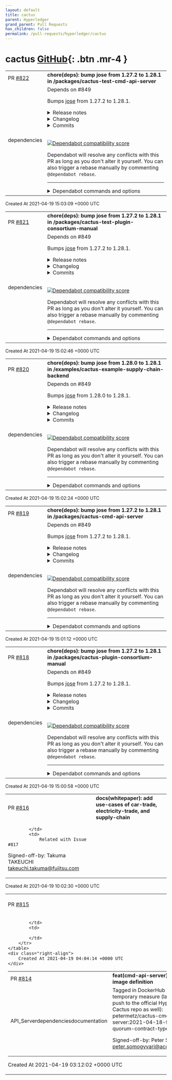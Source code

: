 ```yaml
---
layout: default
title: cactus
parent: Hyperledger
grand_parent: Pull Requests
has_children: false
permalink: /pull-requests/hyperledger/cactus
---
```


# cactus <span class="fs-3 right-align">[GitHub](https://github.com/hyperledger/cactus){: .btn .mr-4 }</span>


<div>
    <table>
        <tr>
            <td>
                PR <a href="https://github.com/hyperledger/cactus/pull/822" class=".btn">#822</a>
            </td>
            <td>
                <b>
                    chore(deps): bump jose from 1.27.2 to 1.28.1 in /packages/cactus-test-cmd-api-server
                </b>
            </td>
        </tr>
        <tr>
            <td>
                <span class="chip">dependencies</span>
            </td>
            <td>
                Depends on #849

Bumps [jose](https://github.com/panva/jose) from 1.27.2 to 1.28.1.
<details>
<summary>Release notes</summary>
<p><em>Sourced from <a href="https://github.com/panva/jose/releases">jose's releases</a>.</em></p>
<blockquote>
<h2>v1.28.1</h2>
<h3>Bug Fixes</h3>
<ul>
<li>defer AES CBC w/ HMAC decryption after tag verification passes (<a href="https://github.com/panva/jose/commit/08e1bc5ce7120eac78377577acba2f811c3a0b2b">08e1bc5</a>), fixes <a href="https://github.com/panva/jose/security/advisories/GHSA-58f5-hfqc-jgch">CVE-2021-29443</a></li>
</ul>
<h2>v1.28.0</h2>
<h3>Features</h3>
<ul>
<li>support for validating issuer from a list of values (<a href="https://github-redirect.dependabot.com/panva/jose/issues/91">#91</a>) (<a href="https://github.com/panva/jose/commit/ce6836af88c9e73c29560233f15ed1760c7dcc13">ce6836a</a>)</li>
</ul>
<h2>v1.27.3</h2>
<h3>Bug Fixes</h3>
<ul>
<li>do not mutate unencoded payload when signing for multiple parties (<a href="https://github.com/panva/jose/commit/169542363f884e4028db9f80086d631e626eb469">1695423</a>), closes <a href="https://github-redirect.dependabot.com/panva/jose/issues/89">#89</a></li>
<li>ensure &quot;b64&quot; is the same for all recipients edge cases (<a href="https://github.com/panva/jose/commit/d56ec9f5ddc2612e5ff21fe35d45a56e7153e0e4">d56ec9f</a>)</li>
</ul>
</blockquote>
</details>
<details>
<summary>Changelog</summary>
<p><em>Sourced from <a href="https://github.com/panva/jose/blob/v1.28.1/CHANGELOG.md">jose's changelog</a>.</em></p>
<blockquote>
<h3><a href="https://github.com/panva/jose/compare/v1.28.0...v1.28.1">1.28.1</a> (2021-04-09)</h3>
<h3>Bug Fixes</h3>
<ul>
<li>defer AES CBC w/ HMAC decryption after tag verification passes (<a href="https://github.com/panva/jose/commit/08e1bc5ce7120eac78377577acba2f811c3a0b2b">08e1bc5</a>)</li>
</ul>
<h1><a href="https://github.com/panva/jose/compare/v1.27.3...v1.28.0">1.28.0</a> (2020-08-10)</h1>
<h3>Features</h3>
<ul>
<li>support for validating issuer from a list of values (<a href="https://github-redirect.dependabot.com/panva/jose/issues/91">#91</a>) (<a href="https://github.com/panva/jose/commit/ce6836af88c9e73c29560233f15ed1760c7dcc13">ce6836a</a>)</li>
</ul>
<h2><a href="https://github.com/panva/jose/compare/v1.27.2...v1.27.3">1.27.3</a> (2020-08-04)</h2>
<h3>Bug Fixes</h3>
<ul>
<li>do not mutate unencoded payload when signing for multiple parties (<a href="https://github.com/panva/jose/commit/169542363f884e4028db9f80086d631e626eb469">1695423</a>), closes <a href="https://github-redirect.dependabot.com/panva/jose/issues/89">#89</a></li>
<li>ensure &quot;b64&quot; is the same for all recipients edge cases (<a href="https://github.com/panva/jose/commit/d56ec9f5ddc2612e5ff21fe35d45a56e7153e0e4">d56ec9f</a>)</li>
</ul>
</blockquote>
</details>
<details>
<summary>Commits</summary>
<ul>
<li><a href="https://github.com/panva/jose/commit/51e0d8b3fbc1faebf67f6dbaced1095534d7017f"><code>51e0d8b</code></a> chore(release): 1.28.1</li>
<li><a href="https://github.com/panva/jose/commit/08e1bc5ce7120eac78377577acba2f811c3a0b2b"><code>08e1bc5</code></a> fix: defer AES CBC w/ HMAC decryption after tag verification passes</li>
<li><a href="https://github.com/panva/jose/commit/9a8404a7592c3d56093a3bf31a4ab263721ed644"><code>9a8404a</code></a> chore(release): 1.28.0</li>
<li><a href="https://github.com/panva/jose/commit/eb482a8ab825bb54dc0a89d55b1ffc7bf6bd24f4"><code>eb482a8</code></a> style: lib/jwe/encrypt.js</li>
<li><a href="https://github.com/panva/jose/commit/e0a2d579269a4787ba997bfac9b58d641ff9fa04"><code>e0a2d57</code></a> refactor: sign.js PROCESS_RECIPIENT</li>
<li><a href="https://github.com/panva/jose/commit/ce6836af88c9e73c29560233f15ed1760c7dcc13"><code>ce6836a</code></a> feat: support for validating issuer from a list of values (<a href="https://github-redirect.dependabot.com/panva/jose/issues/91">#91</a>)</li>
<li><a href="https://github.com/panva/jose/commit/db6254e575e6fbc0a564b80ed9e488628187a25e"><code>db6254e</code></a> ci: improve CI runtime</li>
<li><a href="https://github.com/panva/jose/commit/1a4a68fb9a2ab5e2b796545482a4d8f1a5e6e6b7"><code>1a4a68f</code></a> chore(release): 1.27.3</li>
<li><a href="https://github.com/panva/jose/commit/d56ec9f5ddc2612e5ff21fe35d45a56e7153e0e4"><code>d56ec9f</code></a> fix: ensure &quot;b64&quot; is the same for all recipients edge cases</li>
<li><a href="https://github.com/panva/jose/commit/169542363f884e4028db9f80086d631e626eb469"><code>1695423</code></a> fix: do not mutate unencoded payload when signing for multiple parties</li>
<li>Additional commits viewable in <a href="https://github.com/panva/jose/compare/v1.27.2...v1.28.1">compare view</a></li>
</ul>
</details>
<br />


[![Dependabot compatibility score](https://dependabot-badges.githubapp.com/badges/compatibility_score?dependency-name=jose&package-manager=npm_and_yarn&previous-version=1.27.2&new-version=1.28.1)](https://docs.github.com/en/github/managing-security-vulnerabilities/about-dependabot-security-updates#about-compatibility-scores)

Dependabot will resolve any conflicts with this PR as long as you don't alter it yourself. You can also trigger a rebase manually by commenting `@dependabot rebase`.

[//]: # (dependabot-automerge-start)
[//]: # (dependabot-automerge-end)

---

<details>
<summary>Dependabot commands and options</summary>
<br />

You can trigger Dependabot actions by commenting on this PR:
- `@dependabot rebase` will rebase this PR
- `@dependabot recreate` will recreate this PR, overwriting any edits that have been made to it
- `@dependabot merge` will merge this PR after your CI passes on it
- `@dependabot squash and merge` will squash and merge this PR after your CI passes on it
- `@dependabot cancel merge` will cancel a previously requested merge and block automerging
- `@dependabot reopen` will reopen this PR if it is closed
- `@dependabot close` will close this PR and stop Dependabot recreating it. You can achieve the same result by closing it manually
- `@dependabot ignore this major version` will close this PR and stop Dependabot creating any more for this major version (unless you reopen the PR or upgrade to it yourself)
- `@dependabot ignore this minor version` will close this PR and stop Dependabot creating any more for this minor version (unless you reopen the PR or upgrade to it yourself)
- `@dependabot ignore this dependency` will close this PR and stop Dependabot creating any more for this dependency (unless you reopen the PR or upgrade to it yourself)
- `@dependabot use these labels` will set the current labels as the default for future PRs for this repo and language
- `@dependabot use these reviewers` will set the current reviewers as the default for future PRs for this repo and language
- `@dependabot use these assignees` will set the current assignees as the default for future PRs for this repo and language
- `@dependabot use this milestone` will set the current milestone as the default for future PRs for this repo and language

You can disable automated security fix PRs for this repo from the [Security Alerts page](https://github.com/hyperledger/cactus/network/alerts).

</details>
            </td>
        </tr>
    </table>
    <div class="right-align">
        Created At 2021-04-19 15:03:09 +0000 UTC
    </div>
</div>

<div>
    <table>
        <tr>
            <td>
                PR <a href="https://github.com/hyperledger/cactus/pull/821" class=".btn">#821</a>
            </td>
            <td>
                <b>
                    chore(deps): bump jose from 1.27.2 to 1.28.1 in /packages/cactus-test-plugin-consortium-manual
                </b>
            </td>
        </tr>
        <tr>
            <td>
                <span class="chip">dependencies</span>
            </td>
            <td>
                Depends on #849

Bumps [jose](https://github.com/panva/jose) from 1.27.2 to 1.28.1.
<details>
<summary>Release notes</summary>
<p><em>Sourced from <a href="https://github.com/panva/jose/releases">jose's releases</a>.</em></p>
<blockquote>
<h2>v1.28.1</h2>
<h3>Bug Fixes</h3>
<ul>
<li>defer AES CBC w/ HMAC decryption after tag verification passes (<a href="https://github.com/panva/jose/commit/08e1bc5ce7120eac78377577acba2f811c3a0b2b">08e1bc5</a>), fixes <a href="https://github.com/panva/jose/security/advisories/GHSA-58f5-hfqc-jgch">CVE-2021-29443</a></li>
</ul>
<h2>v1.28.0</h2>
<h3>Features</h3>
<ul>
<li>support for validating issuer from a list of values (<a href="https://github-redirect.dependabot.com/panva/jose/issues/91">#91</a>) (<a href="https://github.com/panva/jose/commit/ce6836af88c9e73c29560233f15ed1760c7dcc13">ce6836a</a>)</li>
</ul>
<h2>v1.27.3</h2>
<h3>Bug Fixes</h3>
<ul>
<li>do not mutate unencoded payload when signing for multiple parties (<a href="https://github.com/panva/jose/commit/169542363f884e4028db9f80086d631e626eb469">1695423</a>), closes <a href="https://github-redirect.dependabot.com/panva/jose/issues/89">#89</a></li>
<li>ensure &quot;b64&quot; is the same for all recipients edge cases (<a href="https://github.com/panva/jose/commit/d56ec9f5ddc2612e5ff21fe35d45a56e7153e0e4">d56ec9f</a>)</li>
</ul>
</blockquote>
</details>
<details>
<summary>Changelog</summary>
<p><em>Sourced from <a href="https://github.com/panva/jose/blob/v1.28.1/CHANGELOG.md">jose's changelog</a>.</em></p>
<blockquote>
<h3><a href="https://github.com/panva/jose/compare/v1.28.0...v1.28.1">1.28.1</a> (2021-04-09)</h3>
<h3>Bug Fixes</h3>
<ul>
<li>defer AES CBC w/ HMAC decryption after tag verification passes (<a href="https://github.com/panva/jose/commit/08e1bc5ce7120eac78377577acba2f811c3a0b2b">08e1bc5</a>)</li>
</ul>
<h1><a href="https://github.com/panva/jose/compare/v1.27.3...v1.28.0">1.28.0</a> (2020-08-10)</h1>
<h3>Features</h3>
<ul>
<li>support for validating issuer from a list of values (<a href="https://github-redirect.dependabot.com/panva/jose/issues/91">#91</a>) (<a href="https://github.com/panva/jose/commit/ce6836af88c9e73c29560233f15ed1760c7dcc13">ce6836a</a>)</li>
</ul>
<h2><a href="https://github.com/panva/jose/compare/v1.27.2...v1.27.3">1.27.3</a> (2020-08-04)</h2>
<h3>Bug Fixes</h3>
<ul>
<li>do not mutate unencoded payload when signing for multiple parties (<a href="https://github.com/panva/jose/commit/169542363f884e4028db9f80086d631e626eb469">1695423</a>), closes <a href="https://github-redirect.dependabot.com/panva/jose/issues/89">#89</a></li>
<li>ensure &quot;b64&quot; is the same for all recipients edge cases (<a href="https://github.com/panva/jose/commit/d56ec9f5ddc2612e5ff21fe35d45a56e7153e0e4">d56ec9f</a>)</li>
</ul>
</blockquote>
</details>
<details>
<summary>Commits</summary>
<ul>
<li><a href="https://github.com/panva/jose/commit/51e0d8b3fbc1faebf67f6dbaced1095534d7017f"><code>51e0d8b</code></a> chore(release): 1.28.1</li>
<li><a href="https://github.com/panva/jose/commit/08e1bc5ce7120eac78377577acba2f811c3a0b2b"><code>08e1bc5</code></a> fix: defer AES CBC w/ HMAC decryption after tag verification passes</li>
<li><a href="https://github.com/panva/jose/commit/9a8404a7592c3d56093a3bf31a4ab263721ed644"><code>9a8404a</code></a> chore(release): 1.28.0</li>
<li><a href="https://github.com/panva/jose/commit/eb482a8ab825bb54dc0a89d55b1ffc7bf6bd24f4"><code>eb482a8</code></a> style: lib/jwe/encrypt.js</li>
<li><a href="https://github.com/panva/jose/commit/e0a2d579269a4787ba997bfac9b58d641ff9fa04"><code>e0a2d57</code></a> refactor: sign.js PROCESS_RECIPIENT</li>
<li><a href="https://github.com/panva/jose/commit/ce6836af88c9e73c29560233f15ed1760c7dcc13"><code>ce6836a</code></a> feat: support for validating issuer from a list of values (<a href="https://github-redirect.dependabot.com/panva/jose/issues/91">#91</a>)</li>
<li><a href="https://github.com/panva/jose/commit/db6254e575e6fbc0a564b80ed9e488628187a25e"><code>db6254e</code></a> ci: improve CI runtime</li>
<li><a href="https://github.com/panva/jose/commit/1a4a68fb9a2ab5e2b796545482a4d8f1a5e6e6b7"><code>1a4a68f</code></a> chore(release): 1.27.3</li>
<li><a href="https://github.com/panva/jose/commit/d56ec9f5ddc2612e5ff21fe35d45a56e7153e0e4"><code>d56ec9f</code></a> fix: ensure &quot;b64&quot; is the same for all recipients edge cases</li>
<li><a href="https://github.com/panva/jose/commit/169542363f884e4028db9f80086d631e626eb469"><code>1695423</code></a> fix: do not mutate unencoded payload when signing for multiple parties</li>
<li>Additional commits viewable in <a href="https://github.com/panva/jose/compare/v1.27.2...v1.28.1">compare view</a></li>
</ul>
</details>
<br />


[![Dependabot compatibility score](https://dependabot-badges.githubapp.com/badges/compatibility_score?dependency-name=jose&package-manager=npm_and_yarn&previous-version=1.27.2&new-version=1.28.1)](https://docs.github.com/en/github/managing-security-vulnerabilities/about-dependabot-security-updates#about-compatibility-scores)

Dependabot will resolve any conflicts with this PR as long as you don't alter it yourself. You can also trigger a rebase manually by commenting `@dependabot rebase`.

[//]: # (dependabot-automerge-start)
[//]: # (dependabot-automerge-end)

---

<details>
<summary>Dependabot commands and options</summary>
<br />

You can trigger Dependabot actions by commenting on this PR:
- `@dependabot rebase` will rebase this PR
- `@dependabot recreate` will recreate this PR, overwriting any edits that have been made to it
- `@dependabot merge` will merge this PR after your CI passes on it
- `@dependabot squash and merge` will squash and merge this PR after your CI passes on it
- `@dependabot cancel merge` will cancel a previously requested merge and block automerging
- `@dependabot reopen` will reopen this PR if it is closed
- `@dependabot close` will close this PR and stop Dependabot recreating it. You can achieve the same result by closing it manually
- `@dependabot ignore this major version` will close this PR and stop Dependabot creating any more for this major version (unless you reopen the PR or upgrade to it yourself)
- `@dependabot ignore this minor version` will close this PR and stop Dependabot creating any more for this minor version (unless you reopen the PR or upgrade to it yourself)
- `@dependabot ignore this dependency` will close this PR and stop Dependabot creating any more for this dependency (unless you reopen the PR or upgrade to it yourself)
- `@dependabot use these labels` will set the current labels as the default for future PRs for this repo and language
- `@dependabot use these reviewers` will set the current reviewers as the default for future PRs for this repo and language
- `@dependabot use these assignees` will set the current assignees as the default for future PRs for this repo and language
- `@dependabot use this milestone` will set the current milestone as the default for future PRs for this repo and language

You can disable automated security fix PRs for this repo from the [Security Alerts page](https://github.com/hyperledger/cactus/network/alerts).

</details>
            </td>
        </tr>
    </table>
    <div class="right-align">
        Created At 2021-04-19 15:02:46 +0000 UTC
    </div>
</div>

<div>
    <table>
        <tr>
            <td>
                PR <a href="https://github.com/hyperledger/cactus/pull/820" class=".btn">#820</a>
            </td>
            <td>
                <b>
                    chore(deps): bump jose from 1.28.0 to 1.28.1 in /examples/cactus-example-supply-chain-backend
                </b>
            </td>
        </tr>
        <tr>
            <td>
                <span class="chip">dependencies</span>
            </td>
            <td>
                Depends on #849

Bumps [jose](https://github.com/panva/jose) from 1.28.0 to 1.28.1.
<details>
<summary>Release notes</summary>
<p><em>Sourced from <a href="https://github.com/panva/jose/releases">jose's releases</a>.</em></p>
<blockquote>
<h2>v1.28.1</h2>
<h3>Bug Fixes</h3>
<ul>
<li>defer AES CBC w/ HMAC decryption after tag verification passes (<a href="https://github.com/panva/jose/commit/08e1bc5ce7120eac78377577acba2f811c3a0b2b">08e1bc5</a>), fixes <a href="https://github.com/panva/jose/security/advisories/GHSA-58f5-hfqc-jgch">CVE-2021-29443</a></li>
</ul>
</blockquote>
</details>
<details>
<summary>Changelog</summary>
<p><em>Sourced from <a href="https://github.com/panva/jose/blob/v1.28.1/CHANGELOG.md">jose's changelog</a>.</em></p>
<blockquote>
<h3><a href="https://github.com/panva/jose/compare/v1.28.0...v1.28.1">1.28.1</a> (2021-04-09)</h3>
<h3>Bug Fixes</h3>
<ul>
<li>defer AES CBC w/ HMAC decryption after tag verification passes (<a href="https://github.com/panva/jose/commit/08e1bc5ce7120eac78377577acba2f811c3a0b2b">08e1bc5</a>)</li>
</ul>
</blockquote>
</details>
<details>
<summary>Commits</summary>
<ul>
<li><a href="https://github.com/panva/jose/commit/51e0d8b3fbc1faebf67f6dbaced1095534d7017f"><code>51e0d8b</code></a> chore(release): 1.28.1</li>
<li><a href="https://github.com/panva/jose/commit/08e1bc5ce7120eac78377577acba2f811c3a0b2b"><code>08e1bc5</code></a> fix: defer AES CBC w/ HMAC decryption after tag verification passes</li>
<li>See full diff in <a href="https://github.com/panva/jose/compare/v1.28.0...v1.28.1">compare view</a></li>
</ul>
</details>
<br />


[![Dependabot compatibility score](https://dependabot-badges.githubapp.com/badges/compatibility_score?dependency-name=jose&package-manager=npm_and_yarn&previous-version=1.28.0&new-version=1.28.1)](https://docs.github.com/en/github/managing-security-vulnerabilities/about-dependabot-security-updates#about-compatibility-scores)

Dependabot will resolve any conflicts with this PR as long as you don't alter it yourself. You can also trigger a rebase manually by commenting `@dependabot rebase`.

[//]: # (dependabot-automerge-start)
[//]: # (dependabot-automerge-end)

---

<details>
<summary>Dependabot commands and options</summary>
<br />

You can trigger Dependabot actions by commenting on this PR:
- `@dependabot rebase` will rebase this PR
- `@dependabot recreate` will recreate this PR, overwriting any edits that have been made to it
- `@dependabot merge` will merge this PR after your CI passes on it
- `@dependabot squash and merge` will squash and merge this PR after your CI passes on it
- `@dependabot cancel merge` will cancel a previously requested merge and block automerging
- `@dependabot reopen` will reopen this PR if it is closed
- `@dependabot close` will close this PR and stop Dependabot recreating it. You can achieve the same result by closing it manually
- `@dependabot ignore this major version` will close this PR and stop Dependabot creating any more for this major version (unless you reopen the PR or upgrade to it yourself)
- `@dependabot ignore this minor version` will close this PR and stop Dependabot creating any more for this minor version (unless you reopen the PR or upgrade to it yourself)
- `@dependabot ignore this dependency` will close this PR and stop Dependabot creating any more for this dependency (unless you reopen the PR or upgrade to it yourself)
- `@dependabot use these labels` will set the current labels as the default for future PRs for this repo and language
- `@dependabot use these reviewers` will set the current reviewers as the default for future PRs for this repo and language
- `@dependabot use these assignees` will set the current assignees as the default for future PRs for this repo and language
- `@dependabot use this milestone` will set the current milestone as the default for future PRs for this repo and language

You can disable automated security fix PRs for this repo from the [Security Alerts page](https://github.com/hyperledger/cactus/network/alerts).

</details>
            </td>
        </tr>
    </table>
    <div class="right-align">
        Created At 2021-04-19 15:02:24 +0000 UTC
    </div>
</div>

<div>
    <table>
        <tr>
            <td>
                PR <a href="https://github.com/hyperledger/cactus/pull/819" class=".btn">#819</a>
            </td>
            <td>
                <b>
                    chore(deps): bump jose from 1.27.2 to 1.28.1 in /packages/cactus-cmd-api-server
                </b>
            </td>
        </tr>
        <tr>
            <td>
                <span class="chip">dependencies</span>
            </td>
            <td>
                Depends on #849

Bumps [jose](https://github.com/panva/jose) from 1.27.2 to 1.28.1.
<details>
<summary>Release notes</summary>
<p><em>Sourced from <a href="https://github.com/panva/jose/releases">jose's releases</a>.</em></p>
<blockquote>
<h2>v1.28.1</h2>
<h3>Bug Fixes</h3>
<ul>
<li>defer AES CBC w/ HMAC decryption after tag verification passes (<a href="https://github.com/panva/jose/commit/08e1bc5ce7120eac78377577acba2f811c3a0b2b">08e1bc5</a>), fixes <a href="https://github.com/panva/jose/security/advisories/GHSA-58f5-hfqc-jgch">CVE-2021-29443</a></li>
</ul>
<h2>v1.28.0</h2>
<h3>Features</h3>
<ul>
<li>support for validating issuer from a list of values (<a href="https://github-redirect.dependabot.com/panva/jose/issues/91">#91</a>) (<a href="https://github.com/panva/jose/commit/ce6836af88c9e73c29560233f15ed1760c7dcc13">ce6836a</a>)</li>
</ul>
<h2>v1.27.3</h2>
<h3>Bug Fixes</h3>
<ul>
<li>do not mutate unencoded payload when signing for multiple parties (<a href="https://github.com/panva/jose/commit/169542363f884e4028db9f80086d631e626eb469">1695423</a>), closes <a href="https://github-redirect.dependabot.com/panva/jose/issues/89">#89</a></li>
<li>ensure &quot;b64&quot; is the same for all recipients edge cases (<a href="https://github.com/panva/jose/commit/d56ec9f5ddc2612e5ff21fe35d45a56e7153e0e4">d56ec9f</a>)</li>
</ul>
</blockquote>
</details>
<details>
<summary>Changelog</summary>
<p><em>Sourced from <a href="https://github.com/panva/jose/blob/v1.28.1/CHANGELOG.md">jose's changelog</a>.</em></p>
<blockquote>
<h3><a href="https://github.com/panva/jose/compare/v1.28.0...v1.28.1">1.28.1</a> (2021-04-09)</h3>
<h3>Bug Fixes</h3>
<ul>
<li>defer AES CBC w/ HMAC decryption after tag verification passes (<a href="https://github.com/panva/jose/commit/08e1bc5ce7120eac78377577acba2f811c3a0b2b">08e1bc5</a>)</li>
</ul>
<h1><a href="https://github.com/panva/jose/compare/v1.27.3...v1.28.0">1.28.0</a> (2020-08-10)</h1>
<h3>Features</h3>
<ul>
<li>support for validating issuer from a list of values (<a href="https://github-redirect.dependabot.com/panva/jose/issues/91">#91</a>) (<a href="https://github.com/panva/jose/commit/ce6836af88c9e73c29560233f15ed1760c7dcc13">ce6836a</a>)</li>
</ul>
<h2><a href="https://github.com/panva/jose/compare/v1.27.2...v1.27.3">1.27.3</a> (2020-08-04)</h2>
<h3>Bug Fixes</h3>
<ul>
<li>do not mutate unencoded payload when signing for multiple parties (<a href="https://github.com/panva/jose/commit/169542363f884e4028db9f80086d631e626eb469">1695423</a>), closes <a href="https://github-redirect.dependabot.com/panva/jose/issues/89">#89</a></li>
<li>ensure &quot;b64&quot; is the same for all recipients edge cases (<a href="https://github.com/panva/jose/commit/d56ec9f5ddc2612e5ff21fe35d45a56e7153e0e4">d56ec9f</a>)</li>
</ul>
</blockquote>
</details>
<details>
<summary>Commits</summary>
<ul>
<li><a href="https://github.com/panva/jose/commit/51e0d8b3fbc1faebf67f6dbaced1095534d7017f"><code>51e0d8b</code></a> chore(release): 1.28.1</li>
<li><a href="https://github.com/panva/jose/commit/08e1bc5ce7120eac78377577acba2f811c3a0b2b"><code>08e1bc5</code></a> fix: defer AES CBC w/ HMAC decryption after tag verification passes</li>
<li><a href="https://github.com/panva/jose/commit/9a8404a7592c3d56093a3bf31a4ab263721ed644"><code>9a8404a</code></a> chore(release): 1.28.0</li>
<li><a href="https://github.com/panva/jose/commit/eb482a8ab825bb54dc0a89d55b1ffc7bf6bd24f4"><code>eb482a8</code></a> style: lib/jwe/encrypt.js</li>
<li><a href="https://github.com/panva/jose/commit/e0a2d579269a4787ba997bfac9b58d641ff9fa04"><code>e0a2d57</code></a> refactor: sign.js PROCESS_RECIPIENT</li>
<li><a href="https://github.com/panva/jose/commit/ce6836af88c9e73c29560233f15ed1760c7dcc13"><code>ce6836a</code></a> feat: support for validating issuer from a list of values (<a href="https://github-redirect.dependabot.com/panva/jose/issues/91">#91</a>)</li>
<li><a href="https://github.com/panva/jose/commit/db6254e575e6fbc0a564b80ed9e488628187a25e"><code>db6254e</code></a> ci: improve CI runtime</li>
<li><a href="https://github.com/panva/jose/commit/1a4a68fb9a2ab5e2b796545482a4d8f1a5e6e6b7"><code>1a4a68f</code></a> chore(release): 1.27.3</li>
<li><a href="https://github.com/panva/jose/commit/d56ec9f5ddc2612e5ff21fe35d45a56e7153e0e4"><code>d56ec9f</code></a> fix: ensure &quot;b64&quot; is the same for all recipients edge cases</li>
<li><a href="https://github.com/panva/jose/commit/169542363f884e4028db9f80086d631e626eb469"><code>1695423</code></a> fix: do not mutate unencoded payload when signing for multiple parties</li>
<li>Additional commits viewable in <a href="https://github.com/panva/jose/compare/v1.27.2...v1.28.1">compare view</a></li>
</ul>
</details>
<br />


[![Dependabot compatibility score](https://dependabot-badges.githubapp.com/badges/compatibility_score?dependency-name=jose&package-manager=npm_and_yarn&previous-version=1.27.2&new-version=1.28.1)](https://docs.github.com/en/github/managing-security-vulnerabilities/about-dependabot-security-updates#about-compatibility-scores)

Dependabot will resolve any conflicts with this PR as long as you don't alter it yourself. You can also trigger a rebase manually by commenting `@dependabot rebase`.

[//]: # (dependabot-automerge-start)
[//]: # (dependabot-automerge-end)

---

<details>
<summary>Dependabot commands and options</summary>
<br />

You can trigger Dependabot actions by commenting on this PR:
- `@dependabot rebase` will rebase this PR
- `@dependabot recreate` will recreate this PR, overwriting any edits that have been made to it
- `@dependabot merge` will merge this PR after your CI passes on it
- `@dependabot squash and merge` will squash and merge this PR after your CI passes on it
- `@dependabot cancel merge` will cancel a previously requested merge and block automerging
- `@dependabot reopen` will reopen this PR if it is closed
- `@dependabot close` will close this PR and stop Dependabot recreating it. You can achieve the same result by closing it manually
- `@dependabot ignore this major version` will close this PR and stop Dependabot creating any more for this major version (unless you reopen the PR or upgrade to it yourself)
- `@dependabot ignore this minor version` will close this PR and stop Dependabot creating any more for this minor version (unless you reopen the PR or upgrade to it yourself)
- `@dependabot ignore this dependency` will close this PR and stop Dependabot creating any more for this dependency (unless you reopen the PR or upgrade to it yourself)
- `@dependabot use these labels` will set the current labels as the default for future PRs for this repo and language
- `@dependabot use these reviewers` will set the current reviewers as the default for future PRs for this repo and language
- `@dependabot use these assignees` will set the current assignees as the default for future PRs for this repo and language
- `@dependabot use this milestone` will set the current milestone as the default for future PRs for this repo and language

You can disable automated security fix PRs for this repo from the [Security Alerts page](https://github.com/hyperledger/cactus/network/alerts).

</details>
            </td>
        </tr>
    </table>
    <div class="right-align">
        Created At 2021-04-19 15:01:12 +0000 UTC
    </div>
</div>

<div>
    <table>
        <tr>
            <td>
                PR <a href="https://github.com/hyperledger/cactus/pull/818" class=".btn">#818</a>
            </td>
            <td>
                <b>
                    chore(deps): bump jose from 1.27.2 to 1.28.1 in /packages/cactus-plugin-consortium-manual
                </b>
            </td>
        </tr>
        <tr>
            <td>
                <span class="chip">dependencies</span>
            </td>
            <td>
                Depends on #849

Bumps [jose](https://github.com/panva/jose) from 1.27.2 to 1.28.1.
<details>
<summary>Release notes</summary>
<p><em>Sourced from <a href="https://github.com/panva/jose/releases">jose's releases</a>.</em></p>
<blockquote>
<h2>v1.28.1</h2>
<h3>Bug Fixes</h3>
<ul>
<li>defer AES CBC w/ HMAC decryption after tag verification passes (<a href="https://github.com/panva/jose/commit/08e1bc5ce7120eac78377577acba2f811c3a0b2b">08e1bc5</a>), fixes <a href="https://github.com/panva/jose/security/advisories/GHSA-58f5-hfqc-jgch">CVE-2021-29443</a></li>
</ul>
<h2>v1.28.0</h2>
<h3>Features</h3>
<ul>
<li>support for validating issuer from a list of values (<a href="https://github-redirect.dependabot.com/panva/jose/issues/91">#91</a>) (<a href="https://github.com/panva/jose/commit/ce6836af88c9e73c29560233f15ed1760c7dcc13">ce6836a</a>)</li>
</ul>
<h2>v1.27.3</h2>
<h3>Bug Fixes</h3>
<ul>
<li>do not mutate unencoded payload when signing for multiple parties (<a href="https://github.com/panva/jose/commit/169542363f884e4028db9f80086d631e626eb469">1695423</a>), closes <a href="https://github-redirect.dependabot.com/panva/jose/issues/89">#89</a></li>
<li>ensure &quot;b64&quot; is the same for all recipients edge cases (<a href="https://github.com/panva/jose/commit/d56ec9f5ddc2612e5ff21fe35d45a56e7153e0e4">d56ec9f</a>)</li>
</ul>
</blockquote>
</details>
<details>
<summary>Changelog</summary>
<p><em>Sourced from <a href="https://github.com/panva/jose/blob/v1.28.1/CHANGELOG.md">jose's changelog</a>.</em></p>
<blockquote>
<h3><a href="https://github.com/panva/jose/compare/v1.28.0...v1.28.1">1.28.1</a> (2021-04-09)</h3>
<h3>Bug Fixes</h3>
<ul>
<li>defer AES CBC w/ HMAC decryption after tag verification passes (<a href="https://github.com/panva/jose/commit/08e1bc5ce7120eac78377577acba2f811c3a0b2b">08e1bc5</a>)</li>
</ul>
<h1><a href="https://github.com/panva/jose/compare/v1.27.3...v1.28.0">1.28.0</a> (2020-08-10)</h1>
<h3>Features</h3>
<ul>
<li>support for validating issuer from a list of values (<a href="https://github-redirect.dependabot.com/panva/jose/issues/91">#91</a>) (<a href="https://github.com/panva/jose/commit/ce6836af88c9e73c29560233f15ed1760c7dcc13">ce6836a</a>)</li>
</ul>
<h2><a href="https://github.com/panva/jose/compare/v1.27.2...v1.27.3">1.27.3</a> (2020-08-04)</h2>
<h3>Bug Fixes</h3>
<ul>
<li>do not mutate unencoded payload when signing for multiple parties (<a href="https://github.com/panva/jose/commit/169542363f884e4028db9f80086d631e626eb469">1695423</a>), closes <a href="https://github-redirect.dependabot.com/panva/jose/issues/89">#89</a></li>
<li>ensure &quot;b64&quot; is the same for all recipients edge cases (<a href="https://github.com/panva/jose/commit/d56ec9f5ddc2612e5ff21fe35d45a56e7153e0e4">d56ec9f</a>)</li>
</ul>
</blockquote>
</details>
<details>
<summary>Commits</summary>
<ul>
<li><a href="https://github.com/panva/jose/commit/51e0d8b3fbc1faebf67f6dbaced1095534d7017f"><code>51e0d8b</code></a> chore(release): 1.28.1</li>
<li><a href="https://github.com/panva/jose/commit/08e1bc5ce7120eac78377577acba2f811c3a0b2b"><code>08e1bc5</code></a> fix: defer AES CBC w/ HMAC decryption after tag verification passes</li>
<li><a href="https://github.com/panva/jose/commit/9a8404a7592c3d56093a3bf31a4ab263721ed644"><code>9a8404a</code></a> chore(release): 1.28.0</li>
<li><a href="https://github.com/panva/jose/commit/eb482a8ab825bb54dc0a89d55b1ffc7bf6bd24f4"><code>eb482a8</code></a> style: lib/jwe/encrypt.js</li>
<li><a href="https://github.com/panva/jose/commit/e0a2d579269a4787ba997bfac9b58d641ff9fa04"><code>e0a2d57</code></a> refactor: sign.js PROCESS_RECIPIENT</li>
<li><a href="https://github.com/panva/jose/commit/ce6836af88c9e73c29560233f15ed1760c7dcc13"><code>ce6836a</code></a> feat: support for validating issuer from a list of values (<a href="https://github-redirect.dependabot.com/panva/jose/issues/91">#91</a>)</li>
<li><a href="https://github.com/panva/jose/commit/db6254e575e6fbc0a564b80ed9e488628187a25e"><code>db6254e</code></a> ci: improve CI runtime</li>
<li><a href="https://github.com/panva/jose/commit/1a4a68fb9a2ab5e2b796545482a4d8f1a5e6e6b7"><code>1a4a68f</code></a> chore(release): 1.27.3</li>
<li><a href="https://github.com/panva/jose/commit/d56ec9f5ddc2612e5ff21fe35d45a56e7153e0e4"><code>d56ec9f</code></a> fix: ensure &quot;b64&quot; is the same for all recipients edge cases</li>
<li><a href="https://github.com/panva/jose/commit/169542363f884e4028db9f80086d631e626eb469"><code>1695423</code></a> fix: do not mutate unencoded payload when signing for multiple parties</li>
<li>Additional commits viewable in <a href="https://github.com/panva/jose/compare/v1.27.2...v1.28.1">compare view</a></li>
</ul>
</details>
<br />


[![Dependabot compatibility score](https://dependabot-badges.githubapp.com/badges/compatibility_score?dependency-name=jose&package-manager=npm_and_yarn&previous-version=1.27.2&new-version=1.28.1)](https://docs.github.com/en/github/managing-security-vulnerabilities/about-dependabot-security-updates#about-compatibility-scores)

Dependabot will resolve any conflicts with this PR as long as you don't alter it yourself. You can also trigger a rebase manually by commenting `@dependabot rebase`.

[//]: # (dependabot-automerge-start)
[//]: # (dependabot-automerge-end)

---

<details>
<summary>Dependabot commands and options</summary>
<br />

You can trigger Dependabot actions by commenting on this PR:
- `@dependabot rebase` will rebase this PR
- `@dependabot recreate` will recreate this PR, overwriting any edits that have been made to it
- `@dependabot merge` will merge this PR after your CI passes on it
- `@dependabot squash and merge` will squash and merge this PR after your CI passes on it
- `@dependabot cancel merge` will cancel a previously requested merge and block automerging
- `@dependabot reopen` will reopen this PR if it is closed
- `@dependabot close` will close this PR and stop Dependabot recreating it. You can achieve the same result by closing it manually
- `@dependabot ignore this major version` will close this PR and stop Dependabot creating any more for this major version (unless you reopen the PR or upgrade to it yourself)
- `@dependabot ignore this minor version` will close this PR and stop Dependabot creating any more for this minor version (unless you reopen the PR or upgrade to it yourself)
- `@dependabot ignore this dependency` will close this PR and stop Dependabot creating any more for this dependency (unless you reopen the PR or upgrade to it yourself)
- `@dependabot use these labels` will set the current labels as the default for future PRs for this repo and language
- `@dependabot use these reviewers` will set the current reviewers as the default for future PRs for this repo and language
- `@dependabot use these assignees` will set the current assignees as the default for future PRs for this repo and language
- `@dependabot use this milestone` will set the current milestone as the default for future PRs for this repo and language

You can disable automated security fix PRs for this repo from the [Security Alerts page](https://github.com/hyperledger/cactus/network/alerts).

</details>
            </td>
        </tr>
    </table>
    <div class="right-align">
        Created At 2021-04-19 15:00:58 +0000 UTC
    </div>
</div>

<div>
    <table>
        <tr>
            <td>
                PR <a href="https://github.com/hyperledger/cactus/pull/816" class=".btn">#816</a>
            </td>
            <td>
                <b>
                    docs(whitepaper): add use-cases of car-trade, electricity-trade, and supply-chain
                </b>
            </td>
        </tr>
        <tr>
            <td>
                
            </td>
            <td>
                Related with Issue #817

Signed-off-by: Takuma TAKEUCHI <takeuchi.takuma@fujitsu.com>
            </td>
        </tr>
    </table>
    <div class="right-align">
        Created At 2021-04-19 10:02:30 +0000 UTC
    </div>
</div>

<div>
    <table>
        <tr>
            <td>
                PR <a href="https://github.com/hyperledger/cactus/pull/815" class=".btn">#815</a>
            </td>
            <td>
                <b>
                    chore(release): publish v1.0.0-rc.0
                </b>
            </td>
        </tr>
        <tr>
            <td>
                
            </td>
            <td>
                
            </td>
        </tr>
    </table>
    <div class="right-align">
        Created At 2021-04-19 04:04:14 +0000 UTC
    </div>
</div>

<div>
    <table>
        <tr>
            <td>
                PR <a href="https://github.com/hyperledger/cactus/pull/814" class=".btn">#814</a>
            </td>
            <td>
                <b>
                    feat(cmd-api-server): container image definition
                </b>
            </td>
        </tr>
        <tr>
            <td>
                <span class="chip">API_Server</span><span class="chip">dependencies</span><span class="chip">documentation</span>
            </td>
            <td>
                Tagged in DockerHub as a temporary measure (later will push to the
official Hyperledger Cactus repo as well):
petermetz/cactus-cmd-api-server:2021-04-18-fix-quorum-contract-types

Signed-off-by: Peter Somogyvari <peter.somogyvari@accenture.com>
            </td>
        </tr>
    </table>
    <div class="right-align">
        Created At 2021-04-19 03:12:02 +0000 UTC
    </div>
</div>

